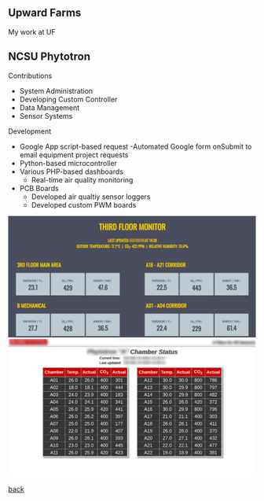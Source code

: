 ## Upward Farms

My work at UF

## NCSU Phytotron
Contributions
* System Administration
* Developing Custom Controller
* Data Management
* Sensor Systems

Development
- Google App script-based request
  -Automated Google form onSubmit to email equipment project requests
- Python-based microcontroller
- Various PHP-based dashboards
  - Real-time air quality monitoring
- PCB Boards
  - Developed air qualtiy sensor loggers
  - Developed custom PWM boards



![AirQuality](./ThirdFloorMonitor.png)
![AirQuality](./chamberstatus.png)

[back](./)
